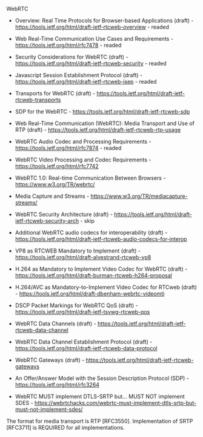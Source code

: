 WebRTC

* Overview: Real Time Protocols for Browser-based Applications (draft) - https://tools.ietf.org/html/draft-ietf-rtcweb-overview - readed
* Web Real-Time Communication Use Cases and Requirements - https://tools.ietf.org/html/rfc7478 - readed
* Security Considerations for WebRTC (draft) - https://tools.ietf.org/html/draft-ietf-rtcweb-security - readed
* Javascript Session Establishment Protocol (draft) - https://tools.ietf.org/html/draft-ietf-rtcweb-jsep - readed

* Transports for WebRTC (draft) - https://tools.ietf.org/html/draft-ietf-rtcweb-transports

* SDP for the WebRTC - https://tools.ietf.org/html/draft-ietf-rtcweb-sdp
* Web Real-Time Communication (WebRTC): Media Transport and Use of RTP (draft) - https://tools.ietf.org/html/draft-ietf-rtcweb-rtp-usage

* WebRTC Audio Codec and Processing Requirements - https://tools.ietf.org/html/rfc7874 - readed
* WebRTC Video Processing and Codec Requirements - https://tools.ietf.org/html/rfc7742

* WebRTC 1.0: Real-time Communication Between Browsers - https://www.w3.org/TR/webrtc/
* Media Capture and Streams - https://www.w3.org/TR/mediacapture-streams/


* WebRTC Security Architecture (draft) - https://tools.ietf.org/html/draft-ietf-rtcweb-security-arch - skip
* Additional WebRTC audio codecs for interoperability (draft) - https://tools.ietf.org/html/draft-ietf-rtcweb-audio-codecs-for-interop
* VP8 as RTCWEB Mandatory to Implement (draft) - https://tools.ietf.org/html/draft-alvestrand-rtcweb-vp8
* H.264 as Mandatory to Implement Video Codec for WebRTC (draft) - https://tools.ietf.org/html/draft-burman-rtcweb-h264-proposal
* H.264/AVC as Mandatory-to-Implement Video Codec for RTCweb (draft) - https://tools.ietf.org/html/draft-dbenham-webrtc-videomti
* DSCP Packet Markings for WebRTC QoS (draft) - https://tools.ietf.org/html/draft-ietf-tsvwg-rtcweb-qos
* WebRTC Data Channels (draft) - https://tools.ietf.org/html/draft-ietf-rtcweb-data-channel
* WebRTC Data Channel Establishment Protocol (draft) - https://tools.ietf.org/html/draft-ietf-rtcweb-data-protocol
* WebRTC Gateways (draft) - https://tools.ietf.org/html/draft-ietf-rtcweb-gateways

* An Offer/Answer Model with the Session Description Protocol (SDP) - https://tools.ietf.org/html/rfc3264
* WebRTC MUST implement DTLS-SRTP but… MUST NOT implement SDES - https://webrtchacks.com/webrtc-must-implement-dtls-srtp-but-must-not-implement-sdes/

The format for media transport is RTP [RFC3550].  Implementation of SRTP [RFC3711] is REQUIRED for all implementations.

